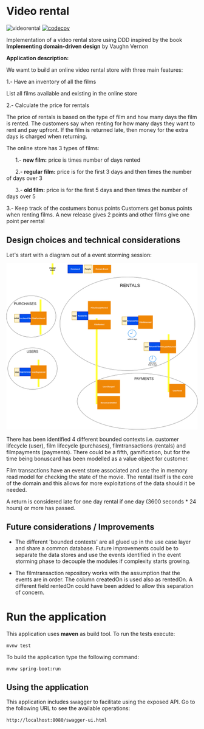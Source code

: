 # Video rental

![videorental](https://github.com/mostrovoi/videorental/workflows/videorental/badge.svg)
[![codecov](https://codecov.io/gh/mostrovoi/videorental/branch/master/graph/badge.svg)](https://codecov.io/gh/mostrovoi/videorental)

Implementation of a video rental store using DDD inspired by the book
**Implementing domain-driven design** by Vaughn Vernon


**Application description:**

We wamt to build an online video rental store with three main features:

1.- Have an inventory of all the films

  List all films available and existing in the online store  

2.- Calculate the price for rentals 

The price of rentals is based on the type of film and how many days the film is rented. The customers say when renting for how many days they want to rent and pay upfront. If the film is returned late, then money for the extra days is charged when returning.

The online store has 3 types of films: 

&nbsp;&nbsp;&nbsp;&nbsp;&nbsp;&nbsp;1.- **new film:** price is <PREMIUM PRICE> times number of days rented

&nbsp;&nbsp;&nbsp;&nbsp;&nbsp;&nbsp;2.- **regular film:** price is <BASIC PRICE> for the first 3 days and then <BASIC PRICE> times the number of days over 3

&nbsp;&nbsp;&nbsp;&nbsp;&nbsp;&nbsp;3.- **old film:** price is <BASIC PRICE> for the first 5 days and then <BASIC PRICE> times the number of days over 5

3.- Keep track of the costumers bonus points
  Customers get bonus points when renting films. A new release gives 2 points and other films give one point per rental

## Design choices and technical considerations

Let's start with a diagram out of a event storming session:

![Event storming bounded contexts](https://github.com/mostrovoi/videorental/blob/master/videorental-eventstorming-bcs.png?raw=true)

There has been identified 4 different bounded contexts i.e. customer lifecycle (user), film lifecycle (purchases), filmtransactions (rentals)  and filmpayments (payments). 
There could be a fifth, gamification, but for the time being bonuscard has been modelled as a value object for customer.

Film transactions have an event store associated and use the in memory read model for checking the state of the movie. 
The rental itself is the core of the domain and this allows for more exploitations of the data should it be needed.

A return is considered late for one day rental if one day (3600 seconds * 24 hours) or more has passed.

## Future considerations / Improvements

* The different 'bounded contexts' are all glued up in the use case layer and share a common database. Future improvements could be to separate the data stores and use the events identified in the event storming phase to decouple the modules if complexity starts growing.

* The filmtransaction repository works with the assumption that the events are in order. The column createdOn is used also as rentedOn. A different field rentedOn could have been added to allow this separation of concern. 

# Run the application

This application uses **maven** as build tool. 
To run the tests execute:
```
mvnw test
```

To build the application type the following command:

```
mvnw spring-boot:run
```

## Using the application

This application includes swagger to facilitate using the exposed API. Go to the following URL to see the available operations:

```
http://localhost:8080/swagger-ui.html
```



